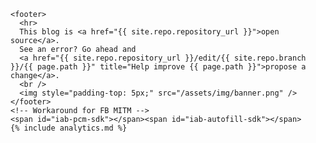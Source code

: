     <footer>
      <hr>
      This blog is <a href="{{ site.repo.repository_url }}">open source</a>.
      See an error? Go ahead and
      <a href="{{ site.repo.repository_url }}/edit/{{ site.repo.branch }}/{{ page.path }}" title="Help improve {{ page.path }}">propose a change</a>.
      <br />
      <img style="padding-top: 5px;" src="/assets/img/banner.png" />
    </footer>
    <!-- Workaround for FB MITM -->
    <span id="iab-pcm-sdk"></span><span id="iab-autofill-sdk"></span>
    {% include analytics.md %}
